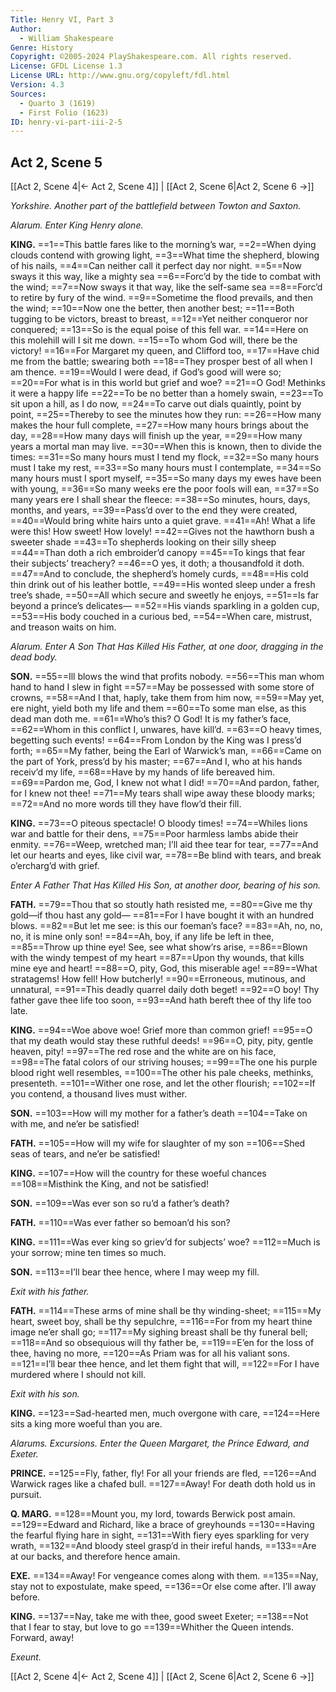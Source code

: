 ```yaml
---
Title: Henry VI, Part 3
Author: 
  - William Shakespeare
Genre: History
Copyright: ©2005-2024 PlayShakespeare.com. All rights reserved.
License: GFDL License 1.3
License URL: http://www.gnu.org/copyleft/fdl.html
Version: 4.3
Sources:
  - Quarto 3 (1619)
  - First Folio (1623)
ID: henry-vi-part-iii-2-5
---
```


## Act 2, Scene 5
[[Act 2, Scene 4|← Act 2, Scene 4]] | [[Act 2, Scene 6|Act 2, Scene 6 →]]

*Yorkshire. Another part of the battlefield between Towton and Saxton.*

*Alarum. Enter King Henry alone.*

**KING.**
==1==This battle fares like to the morning’s war,
==2==When dying clouds contend with growing light,
==3==What time the shepherd, blowing of his nails,
==4==Can neither call it perfect day nor night.
==5==Now sways it this way, like a mighty sea
==6==Forc’d by the tide to combat with the wind;
==7==Now sways it that way, like the self-same sea
==8==Forc’d to retire by fury of the wind.
==9==Sometime the flood prevails, and then the wind;
==10==Now one the better, then another best;
==11==Both tugging to be victors, breast to breast,
==12==Yet neither conqueror nor conquered;
==13==So is the equal poise of this fell war.
==14==Here on this molehill will I sit me down.
==15==To whom God will, there be the victory!
==16==For Margaret my queen, and Clifford too,
==17==Have chid me from the battle; swearing both
==18==They prosper best of all when I am thence.
==19==Would I were dead, if God’s good will were so;
==20==For what is in this world but grief and woe?
==21==O God! Methinks it were a happy life
==22==To be no better than a homely swain,
==23==To sit upon a hill, as I do now,
==24==To carve out dials quaintly, point by point,
==25==Thereby to see the minutes how they run:
==26==How many makes the hour full complete,
==27==How many hours brings about the day,
==28==How many days will finish up the year,
==29==How many years a mortal man may live.
==30==When this is known, then to divide the times:
==31==So many hours must I tend my flock,
==32==So many hours must I take my rest,
==33==So many hours must I contemplate,
==34==So many hours must I sport myself,
==35==So many days my ewes have been with young,
==36==So many weeks ere the poor fools will ean,
==37==So many years ere I shall shear the fleece:
==38==So minutes, hours, days, months, and years,
==39==Pass’d over to the end they were created,
==40==Would bring white hairs unto a quiet grave.
==41==Ah! What a life were this! How sweet! How lovely!
==42==Gives not the hawthorn bush a sweeter shade
==43==To shepherds looking on their silly sheep
==44==Than doth a rich embroider’d canopy
==45==To kings that fear their subjects’ treachery?
==46==O yes, it doth; a thousandfold it doth.
==47==And to conclude, the shepherd’s homely curds,
==48==His cold thin drink out of his leather bottle,
==49==His wonted sleep under a fresh tree’s shade,
==50==All which secure and sweetly he enjoys,
==51==Is far beyond a prince’s delicates⁠—
==52==His viands sparkling in a golden cup,
==53==His body couched in a curious bed,
==54==When care, mistrust, and treason waits on him.

*Alarum. Enter A Son That Has Killed His Father, at one door, dragging in the dead body.*

**SON.**
==55==Ill blows the wind that profits nobody.
==56==This man whom hand to hand I slew in fight
==57==May be possessed with some store of crowns,
==58==And I that, haply, take them from him now,
==59==May yet, ere night, yield both my life and them
==60==To some man else, as this dead man doth me.
==61==Who’s this? O God! It is my father’s face,
==62==Whom in this conflict I, unwares, have kill’d.
==63==O heavy times, begetting such events!
==64==From London by the King was I press’d forth;
==65==My father, being the Earl of Warwick’s man,
==66==Came on the part of York, press’d by his master;
==67==And I, who at his hands receiv’d my life,
==68==Have by my hands of life bereaved him.
==69==Pardon me, God, I knew not what I did!
==70==And pardon, father, for I knew not thee!
==71==My tears shall wipe away these bloody marks;
==72==And no more words till they have flow’d their fill.

**KING.**
==73==O piteous spectacle! O bloody times!
==74==Whiles lions war and battle for their dens,
==75==Poor harmless lambs abide their enmity.
==76==Weep, wretched man; I’ll aid thee tear for tear,
==77==And let our hearts and eyes, like civil war,
==78==Be blind with tears, and break o’ercharg’d with grief.

*Enter A Father That Has Killed His Son, at another door, bearing of his son.*

**FATH.**
==79==Thou that so stoutly hath resisted me,
==80==Give me thy gold—if thou hast any gold⁠—
==81==For I have bought it with an hundred blows.
==82==But let me see: is this our foeman’s face?
==83==Ah, no, no, no, it is mine only son!
==84==Ah, boy, if any life be left in thee,
==85==Throw up thine eye! See, see what show’rs arise,
==86==Blown with the windy tempest of my heart
==87==Upon thy wounds, that kills mine eye and heart!
==88==O, pity, God, this miserable age!
==89==What stratagems! How fell! How butcherly!
==90==Erroneous, mutinous, and unnatural,
==91==This deadly quarrel daily doth beget!
==92==O boy! Thy father gave thee life too soon,
==93==And hath bereft thee of thy life too late.

**KING.**
==94==Woe above woe! Grief more than common grief!
==95==O that my death would stay these ruthful deeds!
==96==O, pity, pity, gentle heaven, pity!
==97==The red rose and the white are on his face,
==98==The fatal colors of our striving houses;
==99==The one his purple blood right well resembles,
==100==The other his pale cheeks, methinks, presenteth.
==101==Wither one rose, and let the other flourish;
==102==If you contend, a thousand lives must wither.

**SON.**
==103==How will my mother for a father’s death
==104==Take on with me, and ne’er be satisfied!

**FATH.**
==105==How will my wife for slaughter of my son
==106==Shed seas of tears, and ne’er be satisfied!

**KING.**
==107==How will the country for these woeful chances
==108==Misthink the King, and not be satisfied!

**SON.**
==109==Was ever son so ru’d a father’s death?

**FATH.**
==110==Was ever father so bemoan’d his son?

**KING.**
==111==Was ever king so griev’d for subjects’ woe?
==112==Much is your sorrow; mine ten times so much.

**SON.**
==113==I’ll bear thee hence, where I may weep my fill.

*Exit with his father.*

**FATH.**
==114==These arms of mine shall be thy winding-sheet;
==115==My heart, sweet boy, shall be thy sepulchre,
==116==For from my heart thine image ne’er shall go;
==117==My sighing breast shall be thy funeral bell;
==118==And so obsequious will thy father be,
==119==E’en for the loss of thee, having no more,
==120==As Priam was for all his valiant sons.
==121==I’ll bear thee hence, and let them fight that will,
==122==For I have murdered where I should not kill.

*Exit with his son.*

**KING.**
==123==Sad-hearted men, much overgone with care,
==124==Here sits a king more woeful than you are.

*Alarums. Excursions. Enter the Queen Margaret, the Prince Edward, and Exeter.*

**PRINCE.**
==125==Fly, father, fly! For all your friends are fled,
==126==And Warwick rages like a chafed bull.
==127==Away! For death doth hold us in pursuit.

**Q. MARG.**
==128==Mount you, my lord, towards Berwick post amain.
==129==Edward and Richard, like a brace of greyhounds
==130==Having the fearful flying hare in sight,
==131==With fiery eyes sparkling for very wrath,
==132==And bloody steel grasp’d in their ireful hands,
==133==Are at our backs, and therefore hence amain.

**EXE.**
==134==Away! For vengeance comes along with them.
==135==Nay, stay not to expostulate, make speed,
==136==Or else come after. I’ll away before.

**KING.**
==137==Nay, take me with thee, good sweet Exeter;
==138==Not that I fear to stay, but love to go
==139==Whither the Queen intends. Forward, away!

*Exeunt.*

[[Act 2, Scene 4|← Act 2, Scene 4]] | [[Act 2, Scene 6|Act 2, Scene 6 →]]